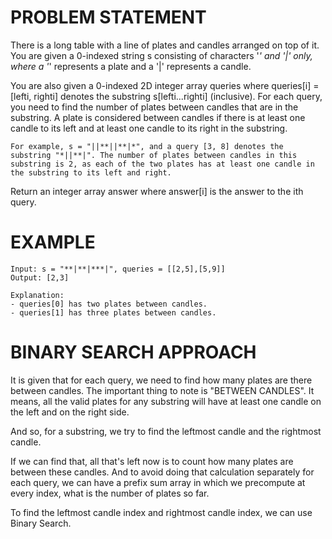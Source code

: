 # PROBLEM STATEMENT

There is a long table with a line of plates and candles arranged on top of it. You are given a 0-indexed string s consisting of characters '*' and '|' only, where a '*' represents a plate and a '|' represents a candle.

You are also given a 0-indexed 2D integer array queries where queries[i] = [lefti, righti] denotes the substring s[lefti...righti] (inclusive). For each query, you need to find the number of plates between candles that are in the substring. A plate is considered between candles if there is at least one candle to its left and at least one candle to its right in the substring.

    For example, s = "||**||**|*", and a query [3, 8] denotes the substring "*||**|". The number of plates between candles in this substring is 2, as each of the two plates has at least one candle in the substring to its left and right.

Return an integer array answer where answer[i] is the answer to the ith query.

# EXAMPLE

    Input: s = "**|**|***|", queries = [[2,5],[5,9]]
    Output: [2,3]

    Explanation:
    - queries[0] has two plates between candles.
    - queries[1] has three plates between candles.


# BINARY SEARCH APPROACH

It is given that for each query, we need to find how many plates are there between candles. The important thing to note is "BETWEEN CANDLES". It means, all the valid plates for any substring will have at least one candle on the left and on the right side.

And so, for a substring, we try to find the leftmost candle and the rightmost candle.

If we can find that, all that's left now is to count how many plates are between these candles. And to avoid doing that calculation separately for each query, we can have a prefix sum array in which we precompute at every index, what is the number of plates so far.

To find the leftmost candle index and rightmost candle index, we can use Binary Search.